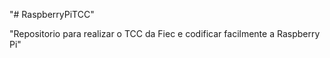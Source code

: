 "# RaspberryPiTCC" 

"Repositorio para realizar o TCC da Fiec e codificar facilmente a Raspberry Pi"
